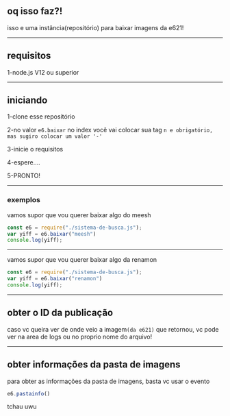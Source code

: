 ## oq isso faz?!

isso e uma instância(repositório) para baixar imagens da e621!

---

## requisitos

1-node.js V12 ou superior

---

## iniciando

1-clone esse repositório

2-no valor `e6.baixar` no index você vai colocar sua tag `n e obrigatório, mas sugiro colocar um valor '-'`

3-inicie o requisitos

4-espere....

5-PRONTO!

---

### exemplos

vamos supor que vou querer baixar algo do meesh

```js
const e6 = require("./sistema-de-busca.js");
var yiff = e6.baixar("meesh")
console.log(yiff);
```

---

vamos supor que vou querer baixar algo da renamon

```js
const e6 = require("./sistema-de-busca.js");
var yiff = e6.baixar("renamon")
console.log(yiff);
```

---
## obter o ID da publicação

caso vc queira ver de onde veio a imagem`(da e621)` que retornou, vc pode ver na area de logs ou no proprio nome do arquivo!

---

## obter informações da pasta de imagens


para obter as informações da pasta de imagens, basta vc usar o evento
```js
e6.pastainfo()
```

tchau uwu